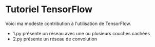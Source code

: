 # Tutoriel TensorFlow

Voici ma modeste contribution à l'utilisation de TensorFlow. 

* 1.py présente un réseau avec une ou plusieurs couches cachées
* 2.py présente un réseau de convolution
